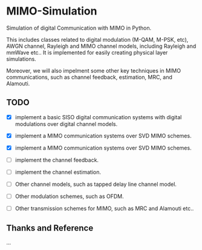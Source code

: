 # MIMO-Simulation
Simulation of digital Communication with MIMO in Python.

This includes classes related to digital modulation (M-QAM, M-PSK, etc), AWGN channel, Rayleigh and MIMO channel models, including Rayleigh and mmWave etc.. It is implemented for easily creating physical layer simulations.

Moreover, we will also impelment some other key techniques in MIMO communications, such as channel feedback, estimation, MRC, and Alamouti. 


## TODO
- [x] implement a basic SISO digital communication systems with digital modulations over digital channel models.
- [x] implement a MIMO communication systems over SVD MIMO schemes.
- [x] implement a MIMO communication systems over SVD MIMO schemes.
- [ ] implement the channel feedback. 
- [ ] implement the channel estimation.
- [ ] Other channel models, such as tapped delay line channel model.
- [ ] Other modulation schemes, such as OFDM.
- [ ] Other transmission schemes for MIMO, such as MRC and Alamouti etc..


## Thanks and Reference
...